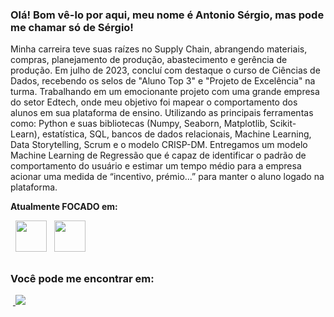 ### Olá! Bom vê-lo por aqui, meu nome é Antonio Sérgio, mas pode me chamar só de Sérgio!
Minha carreira teve suas raízes no Supply Chain, abrangendo materiais, compras, planejamento de produção, abastecimento e gerência de produção.
Em julho de 2023, concluí com destaque o curso de Ciências de Dados, recebendo os selos de "Aluno Top 3" e "Projeto de Excelência" na turma.
Trabalhando em um emocionante projeto com uma grande empresa do setor Edtech, onde meu objetivo foi mapear o comportamento dos alunos em sua plataforma de ensino. Utilizando as principais ferramentas como: Python e suas bibliotecas (Numpy, Seaborn, Matplotlib, Scikit-Learn), estatística, SQL, bancos de dados relacionais, Machine Learning, Data Storytelling, Scrum e o modelo CRISP-DM. Entregamos um modelo Machine Learning de Regressão que é capaz de identificar o padrão de comportamento do usuário e estimar um tempo médio para a empresa acionar uma medida de “incentivo, prémio...” para manter o aluno logado na plataforma.
 
 **Atualmente FOCADO em:**
 <div style="display:inline">
 &nbsp;&nbsp;<img widht='50' height='50' src="https://cdn.jsdelivr.net/gh/devicons/devicon/icons/python/python-original-wordmark.svg" />&nbsp;&nbsp;
 <img widht='50' height='50' src="https://cdn.jsdelivr.net/gh/devicons/devicon/icons/mysql/mysql-original-wordmark.svg" />
 </div>
 
 ##
 
 ### Você pode me encontrar em:
 
 &nbsp;<a href="https://br.linkedin.com/in/asergiosantana">
  <img src="https://img.shields.io/badge/linkedin-%230077B5.svg?style=for-the-badge&logo=linkedin&logoColor=white">
 </a>
          
